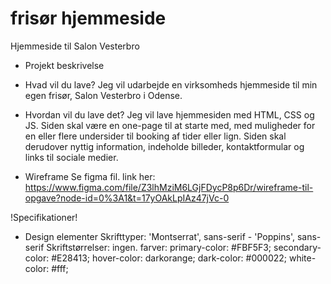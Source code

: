 # frisør hjemmeside
Hjemmeside til Salon Vesterbro

- Projekt beskrivelse

- Hvad vil du lave?
Jeg vil udarbejde en virksomheds hjemmeside til min egen frisør, Salon Vesterbro i Odense.

- Hvordan vil du lave det?
Jeg vil lave hjemmesiden med HTML, CSS og JS. 
Siden skal være en one-page til at starte med, med muligheder for en eller flere undersider til booking af tider eller lign.
Siden skal derudover nyttig information, indeholde billeder, kontaktformular og links til sociale medier. 

- Wireframe
Se figma fil. link her: https://www.figma.com/file/Z3lhMziM6LGjFDycP8p6Dr/wireframe-til-opgave?node-id=0%3A1&t=17yOAkLpIAz47jVc-0

!Specifikationer!

- Design elementer
Skrifttyper: 'Montserrat', sans-serif - 'Poppins', sans-serif
Skriftstørrelser: ingen. 
farver:
primary-color: #FBF5F3;
secondary-color: #E28413;
hover-color: darkorange;
dark-color: #000022;
white-color: #fff;

